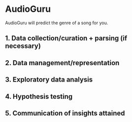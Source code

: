 # AudioGuru
AudioGuru will predict the genre of a song for you.

## 1. Data collection/curation + parsing (if necessary)

## 2. Data management/representation

## 3. Exploratory data analysis

## 4. Hypothesis testing

## 5. Communication of insights attained
